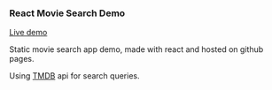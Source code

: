 ### React Movie Search Demo

[Live demo](https://bblk.pl/demos/react-movie-search-demo)

Static movie search app demo, made with react and hosted on github pages.

Using [TMDB](https://themoviedb.org) api for search queries.
